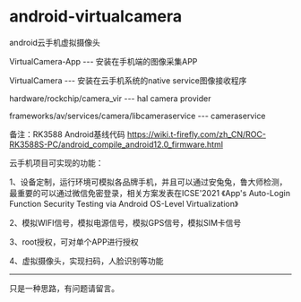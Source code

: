 # android-virtualcamera
android云手机虚拟摄像头

VirtualCamera-App --- 安装在手机端的图像采集APP

VirtualCamera --- 安装在云手机系统的native service图像接收程序

hardware/rockchip/camera_vir --- hal camera provider

frameworks/av/services/camera/libcameraservice --- cameraservice

备注：RK3588 Android基线代码 https://wiki.t-firefly.com/zh_CN/ROC-RK3588S-PC/android_compile_android12.0_firmware.html

云手机项目可实现的功能：

1、设备定制，运行环境可模拟各品牌手机，并且可以通过安兔兔，鲁大师检测，最重要的可以通过微信免密登录，相关方案发表在ICSE'2021 《App's Auto-Login Function Security Testing via Android OS-Level Virtualization》

2、模拟WIFI信号，模拟电源信号，模拟GPS信号，模拟SIM卡信号

3、root授权，可对单个APP进行授权

4、虚拟摄像头，实现扫码，人脸识别等功能

---
只是一种思路，有问题请留言。
